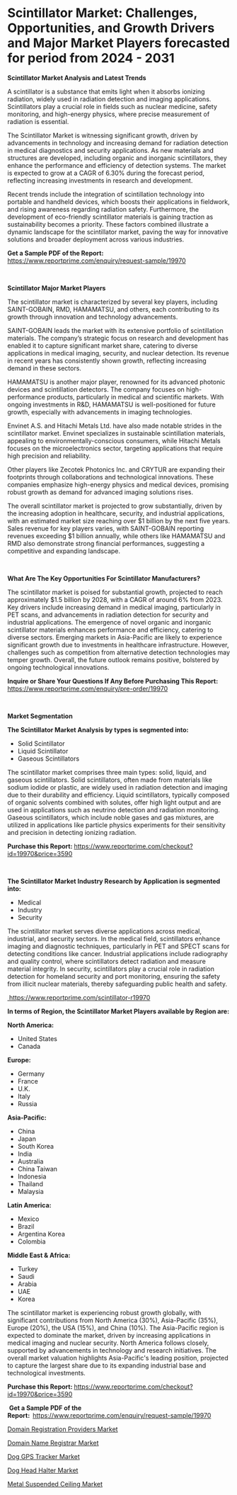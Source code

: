 <p><h1>Scintillator Market: Challenges, Opportunities, and Growth Drivers and Major Market Players forecasted for period from 2024 - 2031</h1></p><p><strong>Scintillator Market Analysis and Latest Trends</strong></p>
<p><p>A scintillator is a substance that emits light when it absorbs ionizing radiation, widely used in radiation detection and imaging applications. Scintillators play a crucial role in fields such as nuclear medicine, safety monitoring, and high-energy physics, where precise measurement of radiation is essential.</p><p>The Scintillator Market is witnessing significant growth, driven by advancements in technology and increasing demand for radiation detection in medical diagnostics and security applications. As new materials and structures are developed, including organic and inorganic scintillators, they enhance the performance and efficiency of detection systems. The market is expected to grow at a CAGR of 6.30% during the forecast period, reflecting increasing investments in research and development.</p><p>Recent trends include the integration of scintillation technology into portable and handheld devices, which boosts their applications in fieldwork, and rising awareness regarding radiation safety. Furthermore, the development of eco-friendly scintillator materials is gaining traction as sustainability becomes a priority. These factors combined illustrate a dynamic landscape for the scintillator market, paving the way for innovative solutions and broader deployment across various industries.</p></p>
<p><strong>Get a Sample PDF of the Report:&nbsp;</strong> <a href="https://www.reportprime.com/enquiry/request-sample/19970?utm_campaign=1133&utm_medium=2&utm_source=Github&utm_content=ia&utm_term=24112024&utm_id=scintillator">https://www.reportprime.com/enquiry/request-sample/19970</a></p>
<p>&nbsp;</p>
<p><strong>Scintillator Major Market Players</strong></p>
<p><p>The scintillator market is characterized by several key players, including SAINT-GOBAIN, RMD, HAMAMATSU, and others, each contributing to its growth through innovation and technology advancements. </p><p>SAINT-GOBAIN leads the market with its extensive portfolio of scintillation materials. The company’s strategic focus on research and development has enabled it to capture significant market share, catering to diverse applications in medical imaging, security, and nuclear detection. Its revenue in recent years has consistently shown growth, reflecting increasing demand in these sectors.</p><p>HAMAMATSU is another major player, renowned for its advanced photonic devices and scintillation detectors. The company focuses on high-performance products, particularly in medical and scientific markets. With ongoing investments in R&D, HAMAMATSU is well-positioned for future growth, especially with advancements in imaging technologies.</p><p>Envinet A.S. and Hitachi Metals Ltd. have also made notable strides in the scintillator market. Envinet specializes in sustainable scintillation materials, appealing to environmentally-conscious consumers, while Hitachi Metals focuses on the microelectronics sector, targeting applications that require high precision and reliability.</p><p>Other players like Zecotek Photonics Inc. and CRYTUR are expanding their footprints through collaborations and technological innovations. These companies emphasize high-energy physics and medical devices, promising robust growth as demand for advanced imaging solutions rises.</p><p>The overall scintillator market is projected to grow substantially, driven by the increasing adoption in healthcare, security, and industrial applications, with an estimated market size reaching over $1 billion by the next five years. Sales revenue for key players varies, with SAINT-GOBAIN reporting revenues exceeding $1 billion annually, while others like HAMAMATSU and RMD also demonstrate strong financial performances, suggesting a competitive and expanding landscape.</p></p>
<p>&nbsp;</p>
<p><strong>What Are The Key Opportunities For Scintillator Manufacturers?</strong></p>
<p><p>The scintillator market is poised for substantial growth, projected to reach approximately $1.5 billion by 2028, with a CAGR of around 6% from 2023. Key drivers include increasing demand in medical imaging, particularly in PET scans, and advancements in radiation detection for security and industrial applications. The emergence of novel organic and inorganic scintillator materials enhances performance and efficiency, catering to diverse sectors. Emerging markets in Asia-Pacific are likely to experience significant growth due to investments in healthcare infrastructure. However, challenges such as competition from alternative detection technologies may temper growth. Overall, the future outlook remains positive, bolstered by ongoing technological innovations.</p></p>
<p><strong>Inquire or Share Your Questions If Any Before Purchasing This Report:</strong> <a href="https://www.reportprime.com/enquiry/pre-order/19970?utm_campaign=1133&utm_medium=2&utm_source=Github&utm_content=ia&utm_term=24112024&utm_id=scintillator">https://www.reportprime.com/enquiry/pre-order/19970</a></p>
<p>&nbsp;</p>
<p><strong>Market Segmentation</strong></p>
<p><strong>The Scintillator Market Analysis by types is segmented into:</strong></p>
<p><ul><li>Solid Scintillator</li><li>Liquid Scintillator</li><li>Gaseous Scintillators</li></ul></p>
<p><p>The scintillator market comprises three main types: solid, liquid, and gaseous scintillators. Solid scintillators, often made from materials like sodium iodide or plastic, are widely used in radiation detection and imaging due to their durability and efficiency. Liquid scintillators, typically composed of organic solvents combined with solutes, offer high light output and are used in applications such as neutrino detection and radiation monitoring. Gaseous scintillators, which include noble gases and gas mixtures, are utilized in applications like particle physics experiments for their sensitivity and precision in detecting ionizing radiation.</p></p>
<p><strong>Purchase this Report:&nbsp;</strong><a href="https://www.reportprime.com/checkout?id=19970&price=3590&utm_campaign=1133&utm_medium=2&utm_source=Github&utm_content=ia&utm_term=24112024&utm_id=scintillator">https://www.reportprime.com/checkout?id=19970&price=3590</a></p>
<p>&nbsp;</p>
<p><strong>The Scintillator Market Industry Research by Application is segmented into:</strong></p>
<p><ul><li>Medical</li><li>Industry</li><li>Security</li></ul></p>
<p><p>The scintillator market serves diverse applications across medical, industrial, and security sectors. In the medical field, scintillators enhance imaging and diagnostic techniques, particularly in PET and SPECT scans for detecting conditions like cancer. Industrial applications include radiography and quality control, where scintillators detect radiation and measure material integrity. In security, scintillators play a crucial role in radiation detection for homeland security and port monitoring, ensuring the safety from illicit nuclear materials, thereby safeguarding public health and safety.</p></p>
<p><a href="https://www.reportprime.com/scintillator-r19970?utm_campaign=1133&utm_medium=2&utm_source=Github&utm_content=ia&utm_term=24112024&utm_id=scintillator">&nbsp;https://www.reportprime.com/scintillator-r19970</a></p>
<p><strong>In terms of Region, the Scintillator Market Players available by Region are:</strong></p>
<p>
    <p> <strong> North America: </strong>
        <ul>
            <li>United States</li>
            <li>Canada</li>
        </ul>
        </p> 
    <p> <strong> Europe: </strong>
        <ul>
            <li>Germany</li>
            <li>France</li>
            <li>U.K.</li>
            <li>Italy</li>
            <li>Russia</li>
        </ul>
        </p> 
    <p> <strong> Asia-Pacific: </strong>
        <ul>
            <li>China</li>
            <li>Japan</li>
            <li>South Korea</li>
            <li>India</li>
            <li>Australia</li>
            <li>China Taiwan</li>
            <li>Indonesia</li>
            <li>Thailand</li>
            <li>Malaysia</li>
        </ul>
        </p> 
    <p> <strong> Latin America: </strong>
        <ul>
            <li>Mexico</li>
            <li>Brazil</li>
            <li>Argentina Korea</li>
            <li>Colombia</li>
        </ul>
        </p> 
    <p> <strong> Middle East & Africa: </strong>
        <ul>
            <li>Turkey</li>
            <li>Saudi</li>
            <li>Arabia</li>
            <li>UAE</li>
            <li>Korea</li>
        </ul>
    </p>
    </p>
<p><p>The scintillator market is experiencing robust growth globally, with significant contributions from North America (30%), Asia-Pacific (35%), Europe (20%), the USA (15%), and China (10%). The Asia-Pacific region is expected to dominate the market, driven by increasing applications in medical imaging and nuclear security. North America follows closely, supported by advancements in technology and research initiatives. The overall market valuation highlights Asia-Pacific's leading position, projected to capture the largest share due to its expanding industrial base and technological investments.</p></p>
<p><strong>Purchase this Report: </strong><a href="https://www.reportprime.com/checkout?id=19970&price=3590&utm_campaign=1133&utm_medium=2&utm_source=Github&utm_content=ia&utm_term=24112024&utm_id=scintillator">https://www.reportprime.com/checkout?id=19970&price=3590</a></p>
<p>&nbsp;<strong>Get a Sample PDF of the Report:&nbsp;&nbsp;</strong><a href="https://www.reportprime.com/enquiry/request-sample/19970?utm_campaign=1133&utm_medium=2&utm_source=Github&utm_content=ia&utm_term=24112024&utm_id=scintillator">https://www.reportprime.com/enquiry/request-sample/19970</a></p>
<p><strong></strong></p>
<p><p><a href="https://issuu.com/reportprime-2/docs/domain-registration-providers-marke_83c6edcde4badd?utm_campaign=1133&utm_medium=2&utm_source=Github&utm_content=ia&utm_term=24112024&utm_id=scintillator">Domain Registration Providers Market</a></p><p><a href="https://issuu.com/reportprime-2/docs/domain-name-registrar-market-size-2_08edd837365c8d?utm_campaign=1133&utm_medium=2&utm_source=Github&utm_content=ia&utm_term=24112024&utm_id=scintillator">Domain Name Registrar Market</a></p><p><a href="https://www.linkedin.com/pulse/investment-opportunities-dog-gps-tracker-sector-risk-analysis-ijfae?utm_campaign=1133&utm_medium=2&utm_source=Github&utm_content=ia&utm_term=24112024&utm_id=scintillator">Dog GPS Tracker Market</a></p><p><a href="https://www.linkedin.com/pulse/dog-head-halter-market-analysis-report-global-insights-region-j2sne?utm_campaign=1133&utm_medium=2&utm_source=Github&utm_content=ia&utm_term=24112024&utm_id=scintillator">Dog Head Halter Market</a></p><p><a href="https://github.com/WillieWoodard/Market-Research-Report-List-7/blob/main/metal-suspended-ceiling-market.md?utm_campaign=1133&utm_medium=2&utm_source=Github&utm_content=ia&utm_term=24112024&utm_id=scintillator">Metal Suspended Ceiling Market</a></p></p>